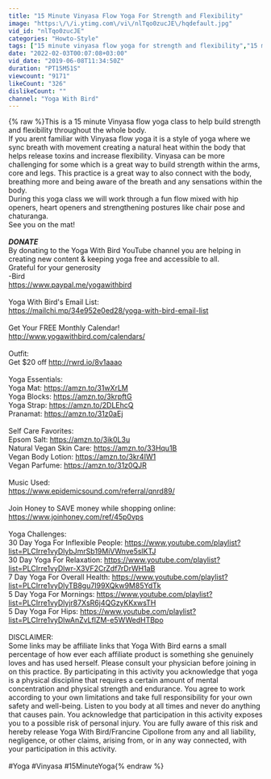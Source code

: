 ```yaml
---
title: "15 Minute Vinyasa Flow Yoga For Strength and Flexibility"
image: "https:\/\/i.ytimg.com\/vi\/nlTqo0zucJE\/hqdefault.jpg"
vid_id: "nlTqo0zucJE"
categories: "Howto-Style"
tags: ["15 minute vinyasa flow yoga for strength and flexibility","15 minute yoga","15 minute vinyasa flow"]
date: "2022-02-03T00:07:08+03:00"
vid_date: "2019-06-08T11:34:50Z"
duration: "PT15M51S"
viewcount: "9171"
likeCount: "326"
dislikeCount: ""
channel: "Yoga With Bird"
---
```

{% raw %}This is a 15 minute Vinyasa flow yoga class to help build strength and flexibility throughout the whole body.<br />If you arent familiar with Vinyasa flow yoga it is a style of yoga where we sync breath with movement creating a natural heat within the body that helps release toxins and increase flexibility. Vinyasa can be more challenging for some which is a great way to build strength within the arms, core and legs. This practice is a great way to also connect with the body, breathing more and being aware of the breath and any sensations within the body.<br />During this yoga class we will work through a fun flow mixed with hip openers, heart openers and strengthening postures like chair pose and chaturanga.<br />See you on the mat!<br /><br />***DONATE***<br />By donating to the Yoga With Bird YouTube channel you are helping in creating new content &amp; keeping yoga free and accessible to all. <br />Grateful for your generosity <br />-Bird<br /><a rel="nofollow" target="blank" href="https://www.paypal.me/yogawithbird">https://www.paypal.me/yogawithbird</a><br /><br />Yoga With Bird's Email List:<br /><a rel="nofollow" target="blank" href="https://mailchi.mp/34e952e0ed28/yoga-with-bird-email-list">https://mailchi.mp/34e952e0ed28/yoga-with-bird-email-list</a><br /><br />Get Your FREE Monthly Calendar!<br /><a rel="nofollow" target="blank" href="http://www.yogawithbird.com/calendars/">http://www.yogawithbird.com/calendars/</a><br /><br />Outfit:<br />Get $20 off <a rel="nofollow" target="blank" href="http://rwrd.io/8v1aaao">http://rwrd.io/8v1aaao</a><br /><br />Yoga Essentials:<br />Yoga Mat: <a rel="nofollow" target="blank" href="https://amzn.to/31wXrLM">https://amzn.to/31wXrLM</a><br />Yoga Blocks: <a rel="nofollow" target="blank" href="https://amzn.to/3krpftG">https://amzn.to/3krpftG</a><br />Yoga Strap: <a rel="nofollow" target="blank" href="https://amzn.to/2DLEhcQ">https://amzn.to/2DLEhcQ</a><br />Pranamat: <a rel="nofollow" target="blank" href="https://amzn.to/31z0aEj">https://amzn.to/31z0aEj</a><br /><br />Self Care Favorites:<br />Epsom Salt: <a rel="nofollow" target="blank" href="https://amzn.to/3ik0L3u">https://amzn.to/3ik0L3u</a><br />Natural Vegan Skin Care: <a rel="nofollow" target="blank" href="https://amzn.to/33Hqu1B">https://amzn.to/33Hqu1B</a><br />Vegan Body Lotion: <a rel="nofollow" target="blank" href="https://amzn.to/3kr4IW1">https://amzn.to/3kr4IW1</a><br />Vegan Parfume: <a rel="nofollow" target="blank" href="https://amzn.to/31z0QJR">https://amzn.to/31z0QJR</a><br /><br />Music Used:<br /><a rel="nofollow" target="blank" href="https://www.epidemicsound.com/referral/qnrd89/">https://www.epidemicsound.com/referral/qnrd89/</a><br /><br />Join Honey to SAVE money while shopping online:<br /><a rel="nofollow" target="blank" href="https://www.joinhoney.com/ref/45p0vps">https://www.joinhoney.com/ref/45p0vps</a><br /><br />Yoga Challenges:<br />30 Day Yoga For Inflexible People: <a rel="nofollow" target="blank" href="https://www.youtube.com/playlist?list=PLCIrre1vyDlybJmrSb19MiVWnve5slKTJ">https://www.youtube.com/playlist?list=PLCIrre1vyDlybJmrSb19MiVWnve5slKTJ</a><br />30 Day Yoga For Relaxation: <a rel="nofollow" target="blank" href="https://www.youtube.com/playlist?list=PLCIrre1vyDlwr-X3VF2CrZdf7rDrWH1aB">https://www.youtube.com/playlist?list=PLCIrre1vyDlwr-X3VF2CrZdf7rDrWH1aB</a><br />7 Day Yoga For Overall Health: <a rel="nofollow" target="blank" href="https://www.youtube.com/playlist?list=PLCIrre1vyDlyTB8gu7I99XQkw9M85YdTk">https://www.youtube.com/playlist?list=PLCIrre1vyDlyTB8gu7I99XQkw9M85YdTk</a><br />5 Day Yoga For Mornings: <a rel="nofollow" target="blank" href="https://www.youtube.com/playlist?list=PLCIrre1vyDlyjr87XsR6j4QGzyKKxwsTH">https://www.youtube.com/playlist?list=PLCIrre1vyDlyjr87XsR6j4QGzyKKxwsTH</a><br />5 Day Yoga For Hips: <a rel="nofollow" target="blank" href="https://www.youtube.com/playlist?list=PLCIrre1vyDlwAnZvLflZM-e5WWedHTBpo">https://www.youtube.com/playlist?list=PLCIrre1vyDlwAnZvLflZM-e5WWedHTBpo</a><br /><br />DISCLAIMER: <br />Some links may be affiliate links that Yoga With Bird earns a small percentage of how ever each affiliate product is something she genuinely loves and has used herself. Please consult your physician before joining in on this practice. By participating in this activity you acknowledge that yoga is a physical discipline that requires a certain amount of mental concentration and physical strength and endurance. You agree to work according to your own limitations and take full responsibility for your own safety and well-being. Listen to you body at all times and never do anything that causes pain. You acknowledge that participation in this activity exposes you to a possible risk of personal injury. You are fully aware of this risk and hereby release Yoga With Bird/Francine Cipollone from any and all liability, negligence, or other claims, arising from, or in any way connected, with your participation in this activity.<br /><br />#Yoga #Vinyasa #15MinuteYoga{% endraw %}

